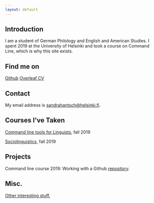 ```yaml
---
layout: default
---
```


## Introduction

I am a student of German Philology and English and American Studies. I spent 2019 at the University of Helsinki and took a course on Command Line, which is why this site exists.

## Find me on

[Github](https://github.com/sancaterina)
[Overleaf CV](https://www.overleaf.com/read/ddcqrdtpnhwf)

## Contact

My email address is sandrahantsch@helsinki.fi. 

## Courses I've Taken

[Command line tools for Linguists](https://courses.helsinki.fi/en/kik-lg219/129824412), fall 2019

[Sociolinguistics](https://courses.helsinki.fi/en/lda-g3106/130806664), fall 2019

## Projects

Command line course 2019: Working with a Github [repository](https://github.com/sancaterina/cmdline-course).

## Misc. 

[Other interesting stuff.](https://www.ted.com/) 
